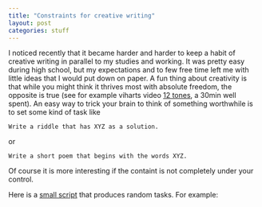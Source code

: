 ```yaml
---
title: "Constraints for creative writing"
layout: post
categories: stuff
---
```


<script src="/static/creative.js" type="text/javascript">
</script>
<script src="http://code.jquery.com/jquery-latest.min.js" type="text/javascript">
</script>

I noticed recently that it became harder and harder to keep a habit of creative
writing in parallel to my studies and working. It was pretty easy during high
school, but my expectations and to few free time left me with little ideas that
I would put down on paper. A fun thing about creativity is that while you might
think it thrives most with absolute freedom, the opposite is true (see for
example viharts video [12 tones](http://www.youtube.com/watch?v=4niz8TfY794), a
30min well spent).  An easy way to trick your brain to think of something
worthwhile is to set some kind of task like

    Write a riddle that has XYZ as a solution.

or

    Write a short poem that begins with the words XYZ.

Of course it is more interesting if the containt is not completely under your control.

Here is a [small script](https://github.com/zombiecalypse/CreativeConstraints)
that produces random tasks. For example:

<pre class="task">
</pre>
